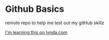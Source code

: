 Github Basics
=============

remote repo to help me test out my gitHub skillz

[I'm learning this on lynda.com](http://lynda.com)


